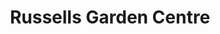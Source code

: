 ---
title: "Russells Garden Centre"
url: /chichester/russells-garden-centre/
shop: garden centre
---